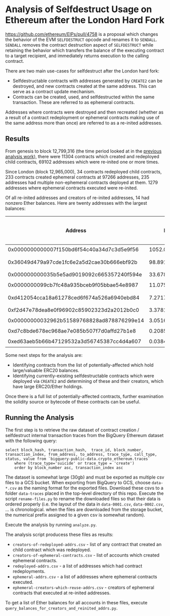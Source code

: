 # Analysis of Selfdestruct Usage on Ethereum after the London Hard Fork
https://github.com/ethereum/EIPs/pull/4758 is a proposal which changes the behavior of the EVM `SELFDESTRUCT` opcode and renames it to `SENDALL`.  `SENDALL` removes the contract destruction aspect of `SELFDESTRUCT` while retaining the behavior which transfers the balance of the executing contract to a target recipient, and immediately returns execution to the calling contract.

There are two main use-cases for selfdestruct after the London hard fork:
* Selfdestructable contracts with addresses generated by `CREATE2` can be destroyed, and new contracts created at the same address.  This can serve as a contract update mechanism.
* Contracts can be created, used, and selfdestructed within the same transaction.  These are referred to as ephemeral contracts.

Addresses where contracts were destroyed and then recreated (whether as a result of a contract redeployment or ephemeral contracts making use of the same address more than once) are referred to as a re-inited addresses.

## Results

From genesis to block 12,799,316 (the time period looked at in the [previous analysis work](https://nbviewer.org/github/adompeldorius/selfdestruct-analysis/blob/main/analysis.ipynb)), there were 11304 contracts which created and redeployed child contracts, 69102 addresses which were re-inited one or more times.

Since London (block 12,965,000), 34 contracts redeployed child contracts, 233 contracts created ephemeral contracts at 97266 addresses, 235 addresses had multiple non-ephemeral contracts deployed at them.  1279 addresses where ephemeral contracts executed were re-inited.

Of all re-inited addresses and creators of re-inited addresses, 14 had nonzero Ether balances.  Here are twenty addresses with the largest balances:

| Address | Ether balance | Creator of re-inited contract | re-inited contract | Project |
| --------------------------- | --- | ---- | -- | -- |
|0x0000000000007f150bd6f54c40a34d7c3d5e9f56|1052.0346555690187||:heavy_check_mark:||
|0x36049d479a97cde1fc6e2a5d2cae30b666ebf92b|98.89128076172763|:heavy_check_mark:||  [Pine Finance](pine.finance) |
|0x000000000035b5e5ad9019092c665357240f594e|33.67848284726566||:heavy_check_mark:||
|0x0000000099cb7fc48a935bceb9f05bbae54e8987|11.07584061230294||:heavy_check_mark:||
|0xd412054cca18a61278ced6f674a526a6940ebd84|7.271706101417892|:heavy_check_mark:|| [Pine Finance](pine.finance) |
|0xf2d47e78dea8e0f96902c85902323d2a2012b0c0|3.3781819040953978||:heavy_check_mark:||
|0x00000000032962b51589768828ad878876299e14|3.051639286062525||:heavy_check_mark:||
|0xd7c8bde678ec968ae7e085b507f7d0affd27b1e8|0.20852379||:heavy_check_mark:||
|0xed63aeb5b66b47129532a3d56745387cc4d4a607|0.038416454655773064||:heavy_check_mark:||

Some next steps for the analysis are:
* Identifying contracts from the list of potentially-affected which hold large/valuable ERC20 balances.
* Identifying currently-existing selfdestructable contracts which were deployed via `CREATE2` and determining of these and their creators, which have large ERC20/Ether holdings.

Once there is a full list of potentially-affected contracts, further examination the solidity source or bytecode of these contracts can be useful.

## Running the Analysis

The first step is to retrieve the raw dataset of contract creation / selfdestruct internal transaction traces from the BigQuery Ethereum dataset with the following query:

```
select block_hash, transaction_hash,  trace_id, block_number, transaction_index, from_address, to_address, trace_type, call_type, status, value from `bigquery-public-data.crypto_ethereum.traces` 
    where (trace_type='suicide' or trace_type = 'create')
    order by block_number asc, transaction_index asc
```

The dataset is somewhat large (30gb) and must be exported as multiple csv files to a GCS bucket.  When exporting from BigQuery to GCS, choose `data-*.csv` as the naming format for the exported files.  Download these csvs to a folder `data-traces` placed in the top-level directory of this repo.  Execute the script `rename-files.py` to rename the downloaded files so that their data is ordered properly (i.e. the layout of the data in `data-0001.csv`, `data-0002.csv`, ... is chronological.  when the files are downloaded from the storage bucket, the numerical prefix assigned to a given csv is somewhat random).

Execute the analysis by running `analyze.py`.

The analysis script producess these files as results:
* `creators-of-redeployed-addrs.csv` - list of any contract that created an child contract which was redeployed.
* `creators-of-ephemeral-contracts.csv` - list of accounts which created ephemeral contracts.
* `redeployed-addrs.csv` - a list of addresses which had contract redeployments.
* `ephemeral-addrs.csv` - a list of addresses where ephemeral contracts executed.
* `ephemeral-creators-which-reuse-addrs.csv` - creators of ephemeral contracts that executed at re-inited addresses.

To get a list of Ether balances for all accounts in these files, execute `query_balances_for_creators_and_reinited_addrs.py`.
